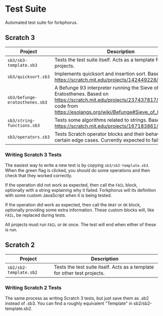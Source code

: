 # Test Suite

Automated test suite for forkphorus.

## Scratch 3

| Project | Description |
|---------|-------------|
| `sb3/sb3-template.sb3` | Tests the test suite itself. Acts as a template for other test projects. |
| `sb3/quicksort.sb3` | Implements quicksort and insertion sort. Based on https://scratch.mit.edu/projects/142449228/ |
| `sb3/befunge-eratosthenes.sb3` | A Befunge 93 interpreter running the Sieve of Eratosthenes. Based on https://scratch.mit.edu/projects/237437817/ using the code from https://esolangs.org/wiki/Befunge#Sieve_of_Eratosthenes |
| `sb3/string-functions.sb3` | Tests some algorithms related to strings. Based on https://scratch.mit.edu/projects/167183861/ |
| `sb3/operators.sb3` | Tests Scratch operator blocks and their behavior in certain edge cases. Currently expected to fail. |

### Writing Scratch 3 Tests

The easiest way to write a new test is by copying `sb3/sb3-template.sb3`. When the green flag is clicked, you should do some operations and then check that they worked correctly.

If the operation did not work as expected, then call the `FAIL` block, optionally with a string explaining why it failed. Forkphorus will its definition with some custom JavaScript when it is being tested.

If the operation did work as expected, then call the `OKAY` or `OK` block, optionally providing some extra information. These custom blocks will, like `FAIL`, be replaced during tests.

All projects must run `FAIL` or `OK` once. The test will end when either of these is run.

## Scratch 2

| Project | Description |
|---------|-------------|
| `sb2/sb2-template.sb2` | Tests the test suite itself. Acts as a template for other test projects. |

### Writing Scratch 2 Tests

The same process as writing Scratch 3 tests, but just save them as .sb2 instead of .sb3. You can find a roughly equivalent "Template" in sb2/sb2-template.sb2.
